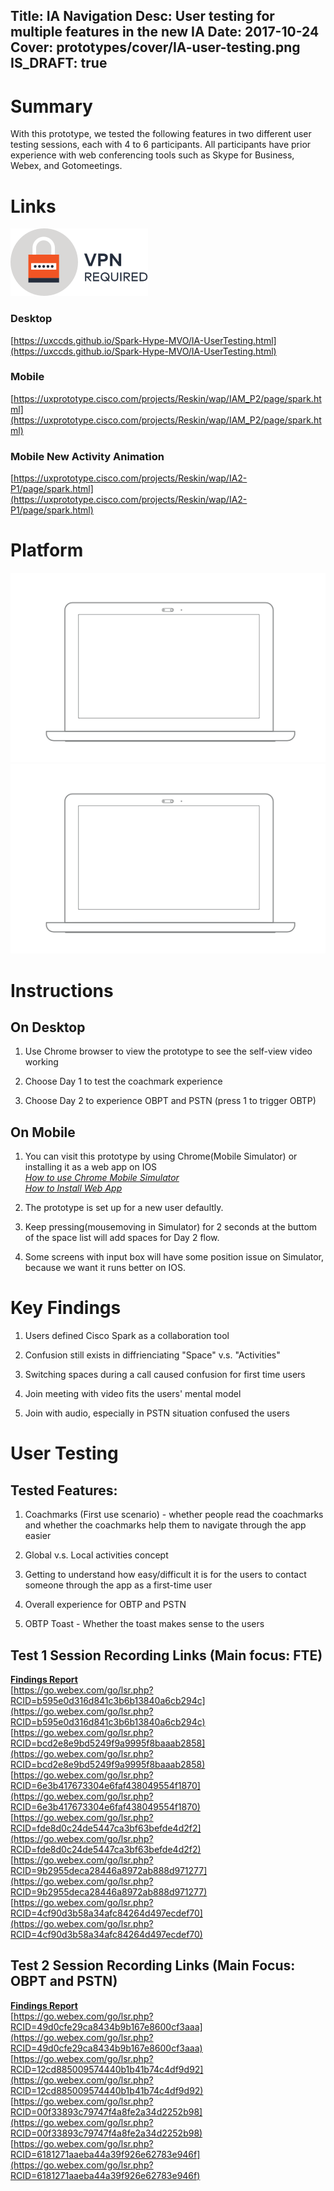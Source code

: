 Title: IA Navigation
Desc: User testing for multiple features in the new IA
Date: 2017-10-24
Cover: prototypes/cover/IA-user-testing.png
IS_DRAFT: true
---

# Summary
With this prototype, we tested the following features in two different user testing sessions, each with 4 to 6 participants. All participants have prior experience with web conferencing tools such as Skype for Business, Webex, and Gotomeetings.

# Links
![vpn_required](../../../img_data/prototypes/VPN.svg)

### Desktop 

[https://uxccds.github.io/Spark-Hype-MVO/IA-UserTesting.html](https://uxccds.github.io/Spark-Hype-MVO/IA-UserTesting.html)

### Mobile
[https://uxprototype.cisco.com/projects/Reskin/wap/IAM_P2/page/spark.html](https://uxprototype.cisco.com/projects/Reskin/wap/IAM_P2/page/spark.html)

### Mobile New Activity Animation
[https://uxprototype.cisco.com/projects/Reskin/wap/IA2-P1/page/spark.html](https://uxprototype.cisco.com/projects/Reskin/wap/IA2-P1/page/spark.html)

# Platform

![Desktop](../../../img_data/prototypes/Desktop-2x.png)
![Desktop](../../../img_data/prototypes/Desktop-2x.png)

# Instructions

## On Desktop

1) Use Chrome browser to view the prototype to see the self-view video working

2) Choose Day 1 to test the coachmark experience

3) Choose Day 2 to experience OBPT and PSTN (press 1 to trigger OBTP)

## On Mobile

1) You can visit this prototype by using Chrome(Mobile Simulator) or installing it as a web app on IOS  
*[How to use Chrome Mobile Simulator](https://uxccds.github.io/prototypes/faq/chrome's-mobile-simulator.html)*  
*[How to Install Web App](https://uxccds.github.io/prototypes/faq/install-web-app.html)*

2) The prototype is set up for a new user defaultly.

3) Keep pressing(mousemoving in Simulator) for 2 seconds at the buttom of the space list will add spaces for Day 2 flow.

4) Some screens with input box will have some position issue on Simulator, because we want it runs better on IOS.

# Key Findings

1) Users defined Cisco Spark as a collaboration tool

2) Confusion still exists in diffrienciating "Space" v.s. "Activities"

3) Switching spaces during a call caused confusion for first time users

4) Join meeting with video fits the users' mental model

5) Join with audio, especially in PSTN situation confused the users

# User Testing

## Tested Features:

1) Coachmarks (First use scenario) - whether people read the coachmarks and whether the coachmarks help them to navigate through the app easier

2) Global v.s. Local activities concept

3) Getting to understand how easy/difficult it is for the users to contact someone through the app as a first-time user

4) Overall experience for OBTP and PSTN

5) OBTP Toast - Whether the toast makes sense to the users

## Test 1 Session Recording Links (Main focus: FTE)

**[Findings Report](https://cisco.box.com/s/rcqgx7ka4i5rtcaus9smu39uqr1qfd8f)**  
[https://go.webex.com/go/lsr.php?RCID=b595e0d316d841c3b6b13840a6cb294c](https://go.webex.com/go/lsr.php?RCID=b595e0d316d841c3b6b13840a6cb294c)  
[https://go.webex.com/go/lsr.php?RCID=bcd2e8e9bd5249f9a9995f8baaab2858](https://go.webex.com/go/lsr.php?RCID=bcd2e8e9bd5249f9a9995f8baaab2858)  
[https://go.webex.com/go/lsr.php?RCID=6e3b417673304e6faf438049554f1870](https://go.webex.com/go/lsr.php?RCID=6e3b417673304e6faf438049554f1870)  
[https://go.webex.com/go/lsr.php?RCID=fde8d0c24de5447ca3bf63befde4d2f2](https://go.webex.com/go/lsr.php?RCID=fde8d0c24de5447ca3bf63befde4d2f2)  
[https://go.webex.com/go/lsr.php?RCID=9b2955deca28446a8972ab888d971277](https://go.webex.com/go/lsr.php?RCID=9b2955deca28446a8972ab888d971277)  
[https://go.webex.com/go/lsr.php?RCID=4cf90d3b58a34afc84264d497ecdef70](https://go.webex.com/go/lsr.php?RCID=4cf90d3b58a34afc84264d497ecdef70)  

## Test 2 Session Recording Links (Main Focus: OBPT and PSTN)

**[Findings Report](https://cisco.box.com/s/big9wpavpcl8mrw78b17vi4o5pbky4cm)**  
[https://go.webex.com/go/lsr.php?RCID=49d0cfe29ca8434b9b167e8600cf3aaa](https://go.webex.com/go/lsr.php?RCID=49d0cfe29ca8434b9b167e8600cf3aaa)  
[https://go.webex.com/go/lsr.php?RCID=12cd885009574440b1b41b74c4df9d92](https://go.webex.com/go/lsr.php?RCID=12cd885009574440b1b41b74c4df9d92)  
[https://go.webex.com/go/lsr.php?RCID=00f33893c79747f4a8fe2a34d2252b98](https://go.webex.com/go/lsr.php?RCID=00f33893c79747f4a8fe2a34d2252b98)  
[https://go.webex.com/go/lsr.php?RCID=6181271aaeba44a39f926e62783e946f](https://go.webex.com/go/lsr.php?RCID=6181271aaeba44a39f926e62783e946f)

